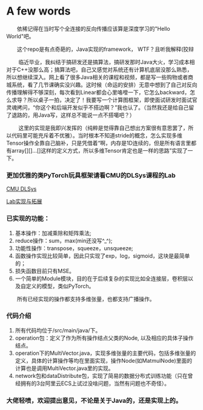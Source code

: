 # A few words
&emsp;&emsp;依稀记得在当时写个全连接的反向传播应该算是深度学习的"Hello World"吧。 

&emsp;&emsp;这个repo是有点奇葩的，Java实现的framework， WTF？且听我解释(狡辩

&emsp;&emsp; 临近毕业，我纠结于搞研发还是搞算法，搞研发那时Java大火，学习成本相对于C++没那么高；搞算法吧，自己又感觉对系统还有计算机底层没那么熟悉，所以想继续深入。网上看了很多Java相关的课程和视频，都是写一些购物或者商城系统，看了几节课确实没兴趣。这时候（命运的安排）无意中想到了自己对反向传播理解得不够深刻，每次看到Linear都会心里咯噔一下，它怎么backward，怎么求导？所以桌子一拍，决定了！我要写一个计算图框架，即使面试研发时面试官灵魂拷问，“你这个和后端开发似乎不搭边啊？”我也认了。（当然我还是给自己留了退路的，用Java写，这样总不能说一点不搭噶吧？）

&emsp;&emsp; 这里的实现是我即兴发挥的（纯粹是觉得靠自己想出方案很有意思罢了，所以代码里可能充斥着不优雅）。当时根本不知道stride的概念，怎么实现多维Tensor操作全靠自己脑补，只是凭借着“啊，内存是1D连续的，但是所有语言里都有array[][]...[]这样的定义方式，所以多维Tensor肯定也是一样的思路”实现了一下。

### 更加优雅的类PyTorch玩具框架请看CMU的DLSys课程的Lab
[CMU DLSys](https://dlsyscourse.org/assignments/)

[Lab实现与拓展](https://github.com/JZ-cs/DLSys/tree/main)

### 已实现的功能：
1. 基本操作：加减乘除和矩阵乘法;
2. reduce操作：sum，max(min还没写^_^);
3. 功能性操作：transpose，squeeze，unsqueeze;
4. 函数操作实现比较简单，因此只实现了exp，log，sigmoid，这块是最简单的；
5. 损失函数目前只有MSE。
6. 一个简单的Module模块，目的在于后续复杂的实现比如全连接层，卷积层以及自定义的模型，类似PyTorch。

&emsp;&emsp;所有已经实现的操作都支持多维张量，也都支持广播操作。

### 代码介绍
1.  所有代码均位于/src/main/java/下。
2.  operation包：定义了作为所有操作结点父类的Node, 以及相应的具体子操作结点。
3.  operation下的MultiVector.java，实现多维张量的主要代码，包括多维张量的定义，具体的计算操作等均在里面实现，操作Node(如MatmulNode)里面的计算也是调用MultiVector.java里的实现。
4.  network包和dataDistribute包，实现了简易的数据分布式训练功能（只在曾经拥有的3台阿里云ECS上试过没啥问题，当然有问题也不奇怪）。


### 大佬轻喷，欢迎提出意见，不论是关于Java的，还是实现上的。
